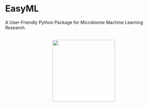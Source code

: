 # EasyML
A User-Friendly Python Package for Microbiome Machine Learning Research.
<br/><br/>
<p align="center"><img src=".github/easyml.png" height="200"/></p>
